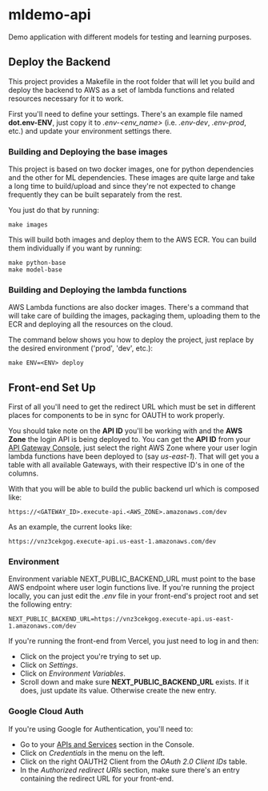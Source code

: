 # mldemo-api
Demo application with different models for testing and learning purposes.

## Deploy the Backend 

This project provides a Makefile in the root folder that will let you build
and deploy the backend to AWS as a set of lambda functions and related resources
necessary for it to work.

First you'll need to define your settings. There's an example file named 
**dot.env-ENV**, just copy it to *.env-<env_name>* (i.e. *.env-dev*, 
*.env-prod*, etc.) and update your environment settings there.

### Building and Deploying the base images
This project is based on two docker images, one for python dependencies and the 
other for ML dependencies. These images are quite large and take a long time to
build/upload and since they're not expected to change frequently they can be 
built separately from the rest.

You just do that by running:
```shell
make images
```
This will build both images and deploy them to the AWS ECR. You can build them 
individually if you want by running:
```shell
make python-base
make model-base
```

### Building and Deploying the lambda functions
AWS Lambda functions are also docker images. There's a command that will take 
care of building the images, packaging them, uploading them to the ECR and 
deploying all the resources on the cloud. 

The command below shows you how to deploy the project, just replace <ENV> by
the desired environment ('prod', 'dev', etc.):
```shell
make ENV=<ENV> deploy
```

## Front-end Set Up
First of all you'll need to get the redirect URL which must be set in different
places for components to be in sync for OAUTH to work properly.

You should take note on the **API ID** you'll be working with and the **AWS 
Zone** the login API is being deployed to. You can get the **API ID** from your 
[API Gateway Console](https://console.aws.amazon.com/apigateway/main), just 
select the right AWS Zone where your user login lambda functions have been 
deployed to (say *us-east-1*). That will get you a table with all available
Gateways, with their respective ID's in one of the columns.

With that you will be able to build the public backend url which is composed 
like:

```
https://<GATEWAY_ID>.execute-api.<AWS_ZONE>.amazonaws.com/dev
```

As an example, the current looks like:
```properties
https://vnz3cekgog.execute-api.us-east-1.amazonaws.com/dev
```

### Environment
Environment variable NEXT_PUBLIC_BACKEND_URL must point to the base AWS endpoint
where user login functions live. If you're running the project locally, you can
just edit the *.env* file in your front-end's project root and set the following
entry:

```
NEXT_PUBLIC_BACKEND_URL=https://vnz3cekgog.execute-api.us-east-1.amazonaws.com/dev
```

If you're running the front-end from Vercel, you just need to log in and then:
 * Click on the project you're trying to set up.
 * Click on *Settings*.
 * Click on *Environment Variables*.
 * Scroll down and make sure **NEXT_PUBLIC_BACKEND_URL** exists. If it does, just 
update its value. Otherwise create the new entry.


### Google Cloud Auth
If you're using Google for Authentication, you'll need to:
 * Go to your [APIs and Services](https://console.cloud.google.com/apis/) 
section in the Console.
 * Click on *Credentials* in the menu on the left.
 * Click on the right OAUTH2 Client from the *OAuth 2.0 Client IDs* table. 
 * In the *Authorized redirect URIs* section, make sure there's an entry 
containing the redirect URL for your front-end.